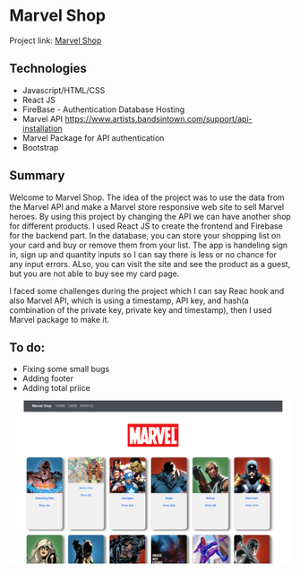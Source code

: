 # Marvel Shop
Project link: [Marvel Shop](https://marvel-shop-6676f.web.app/)


## Technologies
- Javascript/HTML/CSS
- React JS
- FireBase - Authentication Database Hosting
- Marvel API https://www.artists.bandsintown.com/support/api-installation
- Marvel Package for API authentication
- Bootstrap


## Summary
Welcome to Marvel Shop. The idea of the project was to use the data from the Marvel API and make a Marvel store responsive web site to sell Marvel heroes. By using this project by changing the API we can have another shop for different products.
I used React JS to create the frontend and Firebase for the backend part. In the database, you can store your shopping list on your card and buy or remove them from your list.
The app is handeling sign in, sign up and quantity inputs so I can say there is less or no chance for any input errors. ALso, you can visit the site and see the product as a guest, but you are not able to buy see my card page.

I faced some challenges during the project which I can say Reac hook and also Marvel API, which is using a timestamp, API key, and hash(a combination of the private key, private key and timestamp), then I used Marvel package to make it.

## To do:
- Fixing some small bugs
- Adding footer
- Adding total priice

![Marvel shop](public/ScreenShot.png)